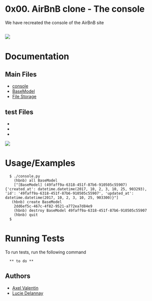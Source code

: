 # 0x00. AirBnB clone - The console

We have recreated the console of the AirBnB site

## 

![](https://holbertonintranet.s3.amazonaws.com/uploads/medias/2018/6/65f4a1dd9c51265f49d0.png?X-Amz-Algorithm=AWS4-HMAC-SHA256&X-Amz-Credential=AKIARDDGGGOU5BHMTQX4%2F20220302%2Fus-east-1%2Fs3%2Faws4_request&X-Amz-Date=20220302T080335Z&X-Amz-Expires=86400&X-Amz-SignedHeaders=host&X-Amz-Signature=7109d657b7a9354aca581991794858cf0f9fe1eda6599b6041e0d859495170e9)

# Documentation

## Main Files

- [console](./console.py)
- [BaseModel](/models/base_model.py)
- [File Storage](./models/engine/file_storage.py)
## test Files
  - 
  -
  -

  ![](https://holbertonintranet.s3.amazonaws.com/uploads/medias/2018/6/815046647d23428a14ca.png?X-Amz-Algorithm=AWS4-HMAC-SHA256&X-Amz-Credential=AKIARDDGGGOU5BHMTQX4%2F20220302%2Fus-east-1%2Fs3%2Faws4_request&X-Amz-Date=20220302T080335Z&X-Amz-Expires=86400&X-Amz-SignedHeaders=host&X-Amz-Signature=d10bf5c7111c5921b1d63aee824e06db6e87cca61ed962d53310e3bbfd36a78d)

# Usage/Examples

```
  $ ./console.py
    (hbnb) all BaseModel
    ["[BaseModel] (49faff9a-6318-451f-87b6-910505c55907) {'created_at': datetime.datetime(2017, 10, 2, 3, 10, 25, 903293), 'id': '49faff9a-6318-451f-87b6-910505c55907', 'updated_at': datetime.datetime(2017, 10, 2, 3, 10, 25, 903300)}"]
   (hbnb) create BaseModel
    2dd6ef5c-467c-4f82-9521-a772ea7d84e9
    (hbnb) destroy BaseModel 49faff9a-6318-451f-87b6-910505c55907
    (hbnb) quit
  $
```

# Running Tests

To run tests, run the following command

```
  ** to do **
```

## Authors

- [Axel Valentin](https://github.com/Pixeloceax)
- [Lucie Delannay](https://github.com/Secatricia)
